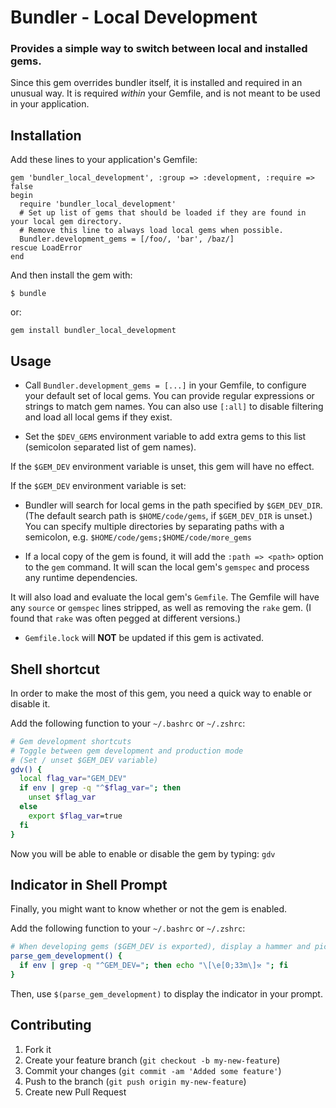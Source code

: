 # Bundler - Local Development

### Provides a simple way to switch between local and installed gems.

Since this gem overrides bundler itself, it is installed and required in an unusual way.
It is required *within* your Gemfile, and is not meant to be used in your application.

## Installation

Add these lines to your application's Gemfile:

    gem 'bundler_local_development', :group => :development, :require => false
    begin
      require 'bundler_local_development'
      # Set up list of gems that should be loaded if they are found in your local gem directory.
      # Remove this line to always load local gems when possible.
      Bundler.development_gems = [/foo/, 'bar', /baz/]
    rescue LoadError
    end

And then install the gem with:

    $ bundle

or:

    gem install bundler_local_development


## Usage

* Call `Bundler.development_gems = [...]` in your Gemfile, to configure
  your default set of local gems.
  You can provide regular expressions or strings to match gem names.
  You can also use `[:all]` to disable filtering and load all local gems if they exist.

* Set the `$DEV_GEMS` environment variable to add extra gems to this list (semicolon separated list of gem names).

If the `$GEM_DEV` environment variable is unset, this gem will have no effect.

If the `$GEM_DEV` environment variable is set:

* Bundler will search for local gems in the
path specified by `$GEM_DEV_DIR`. (The default search path is `$HOME/code/gems`, if `$GEM_DEV_DIR` is unset.)
You can specify multiple directories by separating paths with a semicolon, e.g.
`$HOME/code/gems;$HOME/code/more_gems`

* If a local copy of the gem is found, it will add the `:path => <path>`
option to the `gem` command.
It will scan the local gem's `gemspec` and process any runtime dependencies.

It will also load and evaluate the local gem's `Gemfile`.
The Gemfile will have any `source` or `gemspec` lines stripped, as well as removing the `rake` gem.
(I found that `rake` was often pegged at different versions.)

* `Gemfile.lock` will **NOT** be updated if this gem is activated.


## Shell shortcut

In order to make the most of this gem, you need a quick way to enable or disable it.

Add the following function to your `~/.bashrc` or `~/.zshrc`:

```bash
# Gem development shortcuts
# Toggle between gem development and production mode
# (Set / unset $GEM_DEV variable)
gdv() {
  local flag_var="GEM_DEV"
  if env | grep -q "^$flag_var="; then
    unset $flag_var
  else
    export $flag_var=true
  fi
}
```

Now you will be able to enable or disable the gem by typing: `gdv`


## Indicator in Shell Prompt

Finally, you might want to know whether or not the gem is enabled.

Add the following function to your `~/.bashrc` or `~/.zshrc`:

```bash
# When developing gems ($GEM_DEV is exported), display a hammer and pick
parse_gem_development() {
  if env | grep -q "^GEM_DEV="; then echo "\[\e[0;33m\]⚒ "; fi
}
```

Then, use `$(parse_gem_development)` to display the indicator in your prompt.


## Contributing

1. Fork it
2. Create your feature branch (`git checkout -b my-new-feature`)
3. Commit your changes (`git commit -am 'Added some feature'`)
4. Push to the branch (`git push origin my-new-feature`)
5. Create new Pull Request
